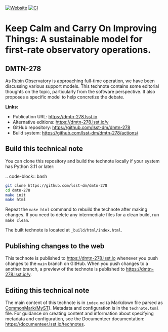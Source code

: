 [![Website](https://img.shields.io/badge/dmtn--278-lsst.io-brightgreen.svg)](https://dmtn-278.lsst.io)
[![CI](https://github.com/lsst-dm/dmtn-278/actions/workflows/ci.yaml/badge.svg)](https://github.com/lsst-dm/dmtn-278/actions/workflows/ci.yaml)

# Keep Calm and Carry On Improving Things: A sustainable model for first-rate observatory operations.

## DMTN-278

As Rubin Observatory is approaching full-time operation, we have been discussing various support models. This technote contains some editorial thoughts on the topic, particularly from the software perspective. It also proposes a specific model to help concretize the debate.  

**Links:**

- Publication URL: https://dmtn-278.lsst.io
- Alternative editions: https://dmtn-278.lsst.io/v
- GitHub repository: https://github.com/lsst-dm/dmtn-278
- Build system: https://github.com/lsst-dm/dmtn-278/actions/


## Build this technical note

You can clone this repository and build the technote locally if your system has Python 3.11 or later:

.. code-block:: bash

```sh
git clone https://github.com/lsst-dm/dmtn-278
cd dmtn-278
make init
make html
```

Repeat the `make html` command to rebuild the technote after making changes.
If you need to delete any intermediate files for a clean build, run `make clean`.

The built technote is located at `_build/html/index.html`.

## Publishing changes to the web

This technote is published to https://dmtn-278.lsst.io whenever you push changes to the `main` branch on GitHub.
When you push changes to a another branch, a preview of the technote is published to https://dmtn-278.lsst.io/v.

## Editing this technical note

The main content of this technote is in `index.md` (a Markdown file parsed as [CommonMark/MyST](https://myst-parser.readthedocs.io/en/latest/index.html)).
Metadata and configuration is in the `technote.toml` file.
For guidance on creating content and information about specifying metadata and configuration, see the Documenteer documentation: https://documenteer.lsst.io/technotes.
